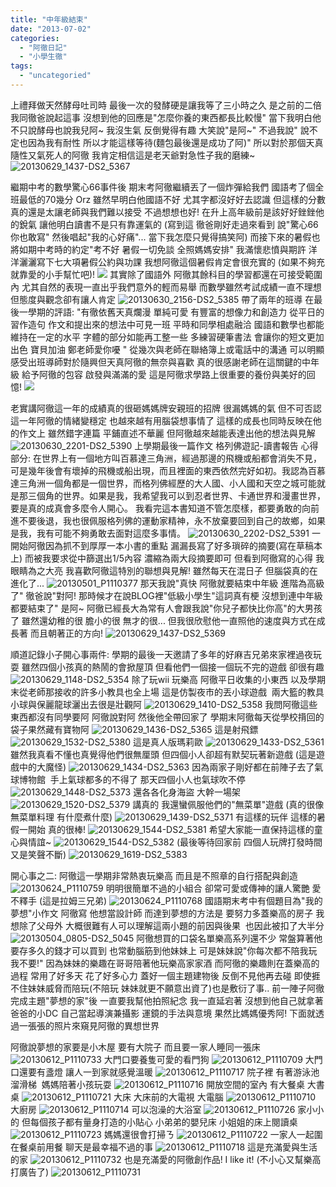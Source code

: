 ```yaml
---
title: "中年級結束"
date: "2013-07-02"
categories: 
  - "阿徹日記"
  - "小學生徹"
tags: 
  - "uncategoried"
---
```


上禮拜做天然酵母吐司時 最後一次的發酵硬是讓我等了三小時之久 是之前的二倍 我同徹爸說起這事 沒想到他的回應是"怎麼你養的東西都長比較慢" 當下我明白他不只說酵母也說我兒阿~ 我沒生氣 反倒覺得有趣 大笑說"是阿~" 不過我說" 說不定也因為我有耐性 所以才能這樣等待(麵包最後還是成功了阿)" 所以對於那個天真隨性又氣死人的阿徹 我肯定相信這是老天爺對急性子我的磨練~ ![20130629_1437-DS2_5367](images/9178259679_ea2ab40ecb.jpg) 

繼期中考的數學驚心66事件後 期末考阿徹繼續丟了一個炸彈給我們 國語考了個全班最低的70幾分 Orz 雖然早明白他國語不好 尤其字都沒好好去認識 但這樣的分數真的還是太讓老師與我們難以接受 不過想想也好! 在升上高年級前是該好好銼銼他的銳氣 讓他明白讀書不是只有靠運氣的 (寫到這 徹爸剛好走過來看到 說"驚心66你也敢寫" 然後唱起"我的心好痛"... 當下我怎麼只覺得搞笑阿) 而接下來的暑假也將如期中考時的約定"考不好 暑假一切免談 全照媽媽安排" 我滿懷悲憤與期許 洋洋灑灑寫下七大項暑假公約與功課 我想阿徹這個暑假肯定會很充實的 (如果不夠充 就靠愛的小手幫忙吧)! ![](images/9178254871_02f815f7eb.jpg) 其實除了國語外 阿徹其餘科目的學習都還在可接受範圍內 尤其自然的表現一直出乎我們意外的輕而易舉 而數學雖然考試成績一直不理想 但態度與觀念卻有讓人肯定 ![20130630_2156-DS2_5385](images/9180471730_25cefd8145.jpg) 帶了兩年的班導 在最後一學期的評語: "有徹依舊天真爛漫 單純可愛 有豐富的想像力和創造力 從平日的習作造句 作文和提出來的想法中可見一班 平時和同學相處融洽 國語和數學也都能維持在一定的水平 字體的部分如能再工整一些 多練習硬筆書法 會讓你的短文更加出色 寶貝加油 鄭老師愛你嚘 " 從幾次與老師在聯絡簿上或電話中的溝通 可以明顯感受出班導師對於隨興但天真阿徹的無奈與喜歡 真的很感謝老師在這關鍵的中年級 給予阿徹的包容 啟發與滿滿的愛 這是阿徹求學路上很重要的養份與美好的回憶! ![](images/7547098178_c83cf3c454.jpg) 

老實講阿徹這一年的成績真的很砸媽媽牌安親班的招牌 很漏媽媽的氣 但不可否認這一年阿徹的情緒變穩定 也越來越有用腦袋想事情了 這樣的成長也同時反映在他的作文上 雖然錯字連篇 平鋪直述不華麗 但阿徹越來越能表達出他的想法與見解 ![20130630_2201-DS2_5390](images/9180470626_4356771c9f.jpg) 上學期最後一篇作文 格列佛遊記-讀書報告 心得部分: 在世界上有一個地方叫百慕達三角洲，經過那邊的飛機或船都會消失不見，可是幾年後會有壞掉的飛機或船出現，而且裡面的東西依然完好如初。我認為百慕達三角洲一個角都是一個世界，而格列佛經歷的大人國、小人國和天空之城可能就是那三個角的世界。如果是我，我希望我可以到忍者世界、卡通世界和漫畫世界，要是真的成真會多麼令人開心。 我看完這本書知道不管怎麼樣，都要勇敢的向前進不要後退，我也很佩服格列佛的運動家精神，永不放棄要回到自己的故鄉，如果是我，我有可能不夠勇敢去面對這麼多事情。 ![20130630_2202-DS2_5391](images/9178255245_d0950d73dd.jpg) 一開始阿徹因為抓不到厚厚一本小書的重點 漏漏長寫了好多瑣碎的摘要(寫在草稿本上) 而被我要求從中篩選出1/5內容 濃縮為兩大段摘要即可 但看到阿徹寫的心得 我眼睛為之大亮 我喜歡阿徹這特別的聯想與見解! 雖然每天在混日子 但腦袋真的在進化了... ![20130501_P1110377](images/9031546746_e9b686c1de.jpg) 那天我說"真快 阿徹就要結束中年級 進階為高級了" 徹爸說"對阿! 那時候才在說BLOG裡"低級小學生"這詞真有梗 沒想到連中年級都要結束了" 是阿~ 阿徹已經長大為常有人會跟我說"你兒子都快比你高"的大男孩了 雖然還幼稚的很 膽小的很 無才的很... 但我很欣慰他一直照他的速度與方式在成長著 而且朝著正的方向! ![20130629_1437-DS2_5369](images/9180474380_31e47a670b.jpg)

順道記錄小子開心事兩件: 學期的最後一天邀請了多年的好麻吉兄弟來家裡過夜玩耍 雖然四個小孩真的熱鬧的會掀屋頂 但看他們一個接一個玩不完的遊戲 卻很有趣 ![20130629_1148-DS2_5354](images/9180476946_5e5979c9b5.jpg) 除了玩wii 玩樂高 阿徹平日收集的小東西 以及學期末從老師那接收的許多小教具也全上場 這是仿製夜市的丟小球遊戲  兩大籃的教具小球與保麗龍球灑出去很是壯觀阿 ![20130629_1410-DS2_5358](images/9180476252_fc897264e9.jpg) 我問阿徹這些東西都沒有同學要阿 阿徹說對阿 然後他全帶回家了 學期末阿徹每天從學校揹回的袋子果然藏有寶物阿 ![20130629_1436-DS2_5365](images/9178259861_b611943b4b.jpg) 這是射飛鏢 ![20130629_1532-DS2_5380](images/9180472678_beb5c89599.jpg) 這是真人版瑪莉歐 ![20130629_1433-DS2_5361](images/9178260699_a5ea8f581a.jpg) 雖然我真看不懂也真覺得他們很無厘頭 但四個小人卻超有默契玩著新遊戲 (這是遊戲中的大魔怪) ![20130629_1434-DS2_5363](images/9178260325_1e86106d83.jpg) 因為兩家子剛好都在前陣子去了氣球博物館  手上氣球都多的不得了 那天四個小人也氣球吹不停 ![20130629_1448-DS2_5373](images/9178258695_c313d7f9bc.jpg) 還各各化身海盜 大幹一場架 ![20130629_1520-DS2_5379](images/9180472876_9d28fc6084.jpg) 講真的 我還蠻佩服他們的"無菜單"遊戲 (真的很像無菜單料理 有什麼煮什麼) ![20130629_1439-DS2_5371](images/9180474100_493af5678d.jpg) 有這樣的玩伴 這樣的暑假一開始 真的很棒! ![20130629_1544-DS2_5381](images/9178257443_94b34a72cc.jpg) 希望大家能一直保持這樣的童心與情誼~ ![20130629_1544-DS2_5382](images/9178257243_ca8440e487.jpg) (最後等待回家前 四個人玩牌打發時間 又是笑聲不斷) ![20130629_1619-DS2_5383](images/9178257025_bddeda38a5.jpg)

開心事之二: 阿徹這一學期非常熱衷玩樂高 而且是不照章的自行搭配與創造 ![20130624_P1110759](images/9180478112_c5aace14df.jpg) 明明很簡單不過的小組合 卻常可愛或傳神的讓人驚艷 愛不釋手 (這是拉姆三兄弟) ![20130624_P1110768](images/9180477180_536f4ed8fd.jpg) 國語期末考中有個題目為"我的夢想"小作文 阿徹寫 他想當設計師 而達到夢想的方法是 要努力多蓋樂高的房子 我想除了父母外 大概很難有人可以理解這兩小題的前因與後果  也因此被扣了大半分 ![20130504_0805-DS2_5045](images/9031546298_30282c56f7.jpg) 阿徹想買的口袋名單樂高系列還不少 常盤算著他要存多久的錢才可以買到 也常動腦筋到他妹妹上 可是妹妹說"你每次都不陪我玩 我不要!" 因為妹妹的樂趣在哥哥陪著他玩樂高家家酒 而阿徹的樂趣則在蓋樂高的過程 常用了好多天 花了好多心力 蓋好一個主題建物後 反倒不見他再去碰 即使捱不住妹妹威脅而陪玩(不陪玩 妹妹就更不願意出資了)也是敷衍了事.. 前一陣子阿徹完成主題"夢想的家"後 一直要我幫他拍照紀念 我一直延宕著 沒想到他自己就拿著爸爸的小DC 自己當起導演兼攝影 運鏡的手法與意境 果然比媽媽優秀阿! 下面就透過一張張的照片來窺見阿徹的異想世界

阿徹說夢想的家要是小木屋 要有大院子 而且要一家人睡同一張床 ![20130612_P1110733](images/9178265019_c279634029.jpg) 大門口要養隻可愛的看門狗 ![20130612_P1110709](images/9178268817_c63f94d5aa.jpg) 大門口還要有盞燈 讓人一到家就感覺溫暖 ![20130612_P1110717](images/9178267711_7bb165f561.jpg) 院子裡 有著游泳池 溜滑梯  媽媽陪著小孩玩耍 ![20130612_P1110716](images/9178267913_fa4116d588.jpg) 開放空間的室內 有大餐桌 大書桌 ![20130612_P1110721](images/9178266815_cc9ca78a19.jpg) 大床 大床前的大電視 大電腦 ![20130612_P1110710](images/9178268665_81e5479115.jpg) 大廚房 ![20130612_P1110714](images/9180483224_c84621e531.jpg) 可以泡澡的大浴室 ![20130612_P1110726](images/9178265825_2e76bacde5.jpg) 家小小的 但每個孩子都有量身打造的小貼心 小弟弟的嬰兒床 小姐姐的床上閱讀桌 ![20130612_P1110723](images/9178266429_2fd33acbd9.jpg) 媽媽還很會打掃ㄋ ![20130612_P1110722](images/9178266615_38df94891d.jpg) 一家人一起圍在餐桌前用餐 聊天是最幸福不過的事 ![20130612_P1110718](images/9178267471_8199445f73.jpg) 這是充滿愛與生活的家 ![20130612_P1110732](images/9178265227_508b33d73b.jpg) 也是充滿愛的阿徹創作品! I like it! (不小心又幫樂高打廣告了) ![20130612_P1110731](images/9178265415_929d47ed3f.jpg)
